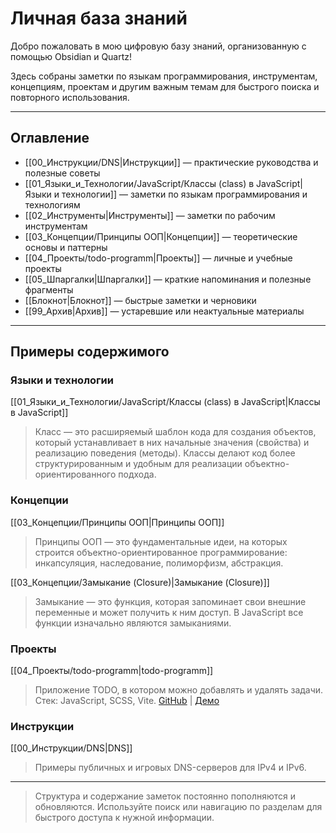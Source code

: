 # Личная база знаний

Добро пожаловать в мою цифровую базу знаний, организованную с помощью Obsidian и Quartz!

Здесь собраны заметки по языкам программирования, инструментам, концепциям, проектам и другим важным темам для быстрого поиска и повторного использования.

---

## Оглавление

- [[00_Инструкции/DNS|Инструкции]] — практические руководства и полезные советы
- [[01_Языки_и_Технологии/JavaScript/Классы (class) в JavaScript|Языки и технологии]] — заметки по языкам программирования и технологиям
- [[02_Инструменты|Инструменты]] — заметки по рабочим инструментам
- [[03_Концепции/Принципы ООП|Концепции]] — теоретические основы и паттерны
- [[04_Проекты/todo-programm|Проекты]] — личные и учебные проекты
- [[05_Шпаргалки|Шпаргалки]] — краткие напоминания и полезные фрагменты
- [[Блокнот|Блокнот]] — быстрые заметки и черновики
- [[99_Архив|Архив]] — устаревшие или неактуальные материалы

---

## Примеры содержимого

### Языки и технологии
[[01_Языки_и_Технологии/JavaScript/Классы (class) в JavaScript|Классы в JavaScript]]
> Класс — это расширяемый шаблон кода для создания объектов, который устанавливает в них начальные значения (свойства) и реализацию поведения (методы). Классы делают код более структурированным и удобным для реализации объектно-ориентированного подхода.

### Концепции
[[03_Концепции/Принципы ООП|Принципы ООП]]
> Принципы ООП — это фундаментальные идеи, на которых строится объектно-ориентированное программирование: инкапсуляция, наследование, полиморфизм, абстракция.

[[03_Концепции/Замыкание (Closure)|Замыкание (Closure)]]
> Замыкание — это функция, которая запоминает свои внешние переменные и может получить к ним доступ. В JavaScript все функции изначально являются замыканиями.

### Проекты
[[04_Проекты/todo-programm|todo-programm]]
> Приложение TODO, в котором можно добавлять и удалять задачи. Стек: JavaScript, SCSS, Vite. [GitHub](https://github.com/Andival-Sei/todo-programm) | [Демо](https://todo-programm.vercel.app/)

### Инструкции
[[00_Инструкции/DNS|DNS]]
> Примеры публичных и игровых DNS-серверов для IPv4 и IPv6.

---

> Структура и содержание заметок постоянно пополняются и обновляются. Используйте поиск или навигацию по разделам для быстрого доступа к нужной информации.
